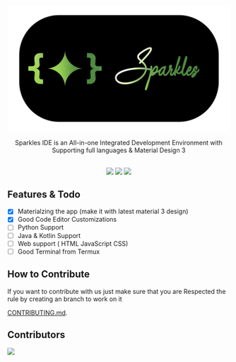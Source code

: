 <div align="center">
  <br>
  <img src="bannersp.png" style="width: 45rem; height: auto;"/>
  <p>Sparkles IDE is an All-in-one Integrated Development Environment 
with Supporting full languages & Material Design 3</p>
  <br>
  <img src="https://ziadoua.github.io/m3-Markdown-Badges/badges/Android/android2.svg">
  <img src="https://m3-markdown-badges.vercel.app/stars/4/2/sparkleside/sparkles-app">
  <img src="https://m3-markdown-badges.vercel.app/issues/4/2/sparkleside/sparkles-app">
</div>

## Features &amp; Todo
- [x] Materialzing the app (make it with latest material 3 design)
- [x] Good Code Editor Customizations
- [ ] Python Support
- [ ] Java & Kotlin Support
- [ ] Web support ( HTML JavaScript CSS)
- [ ] Good Terminal from Termux
## How to Contribute
<p>If you want to contribute with us just make sure that you are Respected the rule by creating an branch to work on it </p>

[CONTRIBUTING.md](CONTRIBUTING.md).

## Contributors 
<a href="https://github.com/SparklesIDE/sparkles-app/graphs/contributors">
  <img src="https://contrib.rocks/image?repo=SparklesIDE/sparkles-app" />
</a>
